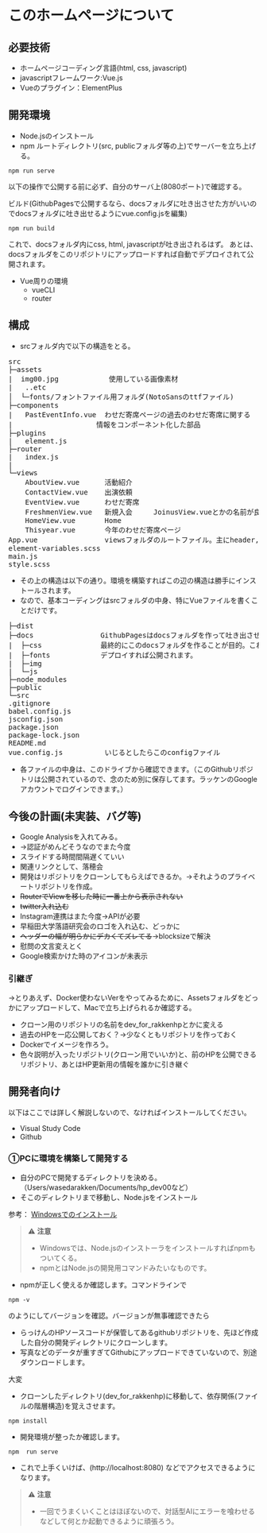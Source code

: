 # このホームページについて
## 必要技術
* ホームページコーディング言語(html, css, javascript)
* javascriptフレームワーク:Vue.js
* Vueのプラグイン：ElementPlus

## 開発環境
* Node.jsのインストール
* npm
ルートディレクトリ(src, publicフォルダ等の上)でサーバーを立ち上げる。
```
npm run serve
```
以下の操作で公開する前に必ず、自分のサーバ上(8080ポート)で確認する。

ビルド(GithubPagesで公開するなら、docsフォルダに吐き出させた方がいいのでdocsフォルダに吐き出せるようにvue.config.jsを編集)
```
npm run build
```
これで、docsフォルダ内にcss, html, javascriptが吐き出されるはず。
あとは、docsフォルダをこのリポジトリにアップロードすれば自動でデプロイされて公開されます。

* Vue周りの環境
  * vueCLI
  * router


## 構成
* srcフォルダ内で以下の構造をとる。
<pre>
src
├─assets
|  img00.jpg            使用している画像素材
|   ..etc
│  └─fonts/フォントファイル用フォルダ(NotoSansのttfファイル)
├─components
|   PastEventInfo.vue  わせだ寄席ページの過去のわせだ寄席に関する
|                    情報をコンポーネント化した部品
├─plugins
|   element.js
├─router
|   index.js
|
└─views
    AboutView.vue      活動紹介
    ContactView.vue    出演依頼
    EventView.vue      わせだ寄席
    FreshmenView.vue   新規入会     JoinusView.vueとかの名前が良かったかも、、
    HomeView.vue       Home
    Thisyear.vue       今年のわせだ寄席ページ 
App.vue                viewsフォルダのルートファイル。主にheader, footer, router遷移
element-variables.scss
main.js
style.scss
</pre>

* その上の構造は以下の通り。環境を構築すればこの辺の構造は勝手にインストールされます。
* なので、基本コーディングはsrcフォルダの中身、特にVueファイルを書くことだけです。
<pre>
├─dist
├─docs                GithubPagesはdocsフォルダを作って吐き出させると公開できる。
|  ├─css              最終的にこのdocsフォルダを作ることが目的。これをアップロードして
|  ├─fonts            デプロイすれば公開されます。
|  ├─img
|  └─js
├─node_modules
├─public
└─src
.gitignore
babel.config.js
jsconfig.json
package.json
package-lock.json
README.md
vue.config.js          いじるとしたらこのconfigファイル
</pre>

* 各ファイルの中身は、このドライブから確認できます。（このGithubリポジトリは公開されているので、念のため別に保存してます。ラッケンのGoogleアカウントでログインできます。）

## 今後の計画(未実装、バグ等)
* Google Analysisを入れてみる。
* →認証がめんどそうなのでまた今度
* スライドする時間間隔遅くていい
* 関連リンクとして、落穂会
* 開発はリポジトリをクローンしてもらえばできるか。→それようのプライベートリポジトリを作成。
* ~~RouterでViewを移した時に一番上から表示されない~~
* ~~twitter入れ込む~~
* Instagram連携はまた今度→APIが必要
* 早稲田大学落語研究会のロゴを入れ込む、どっかに
* ~~ヘッダーの幅が明らかにデカくてズレてる~~→blocksizeで解決
* 慰問の文言変えとく
* Google検索かけた時のアイコンが未表示


### 引継ぎ
->とりあえず、Docker使わないVerをやってみるために、Assetsフォルダをどっかにアップロードして、Macで立ち上げられるか確認する。
* クローン用のリポジトリの名前をdev_for_rakkenhpとかに変える
* 過去のHPを一応公開しておく？→少なくともリポジトリを作っておく
* Dockerでイメージを作ろう。
* 色々説明が入ったリポジトリ(クローン用でいいか)と、前のHPを公開できるリポジトリ、あとはHP更新用の情報を誰かに引き継ぐ




## 開発者向け
以下はここでは詳しく解説しないので、なければインストールしてください。
* Visual Study Code
* Github

### ①PCに環境を構築して開発する
* 自分のPCで開発するディレクトリを決める。（Users/wasedarakken/Documents/hp_dev00など）
* そこのディレクトリまで移動し、Node.jsをインストール

参考： [Windowsでのインストール](https://qiita.com/C_HERO/items/318fe65871f8e53e8c80)
> ⚠️ **注意** 
> - Windowsでは、Node.jsのインストーラをインストールすればnpmもついてくる。
> - npmとはNode.jsの開発用コマンドみたいなものです。

* npmが正しく使えるか確認します。コマンドラインで
```
npm -v
```
のようにしてバージョンを確認。バージョンが無事確認できたら
* らっけんのHPソースコードが保管してあるgithubリポジトリを、先ほど作成した自分の開発ディレクトリにクローンします。
* 写真などのデータが重すぎてGithubにアップロードできていないので、別途ダウンロードします。

 大変
* クローンしたディレクトリ(dev_for_rakkenhp)に移動して、依存関係(ファイルの階層構造)を覚えさせます。
```
npm install
```
* 開発環境が整ったか確認します。
```
npm  run serve
```
* これで上手くいけば、(http://localhost:8080) などでアクセスできるようになります。
> ⚠️ **注意** 
> - 一回でうまくいくことはほぼないので、対話型AIにエラーを喰わせるなどして何とか起動できるように頑張ろう。
